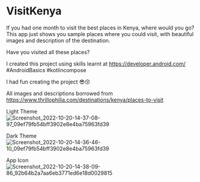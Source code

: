 # VisitKenya
If you had one month to visit the best places in Kenya, where would you go? 
This app just shows you sample places where you could visit, with beautiful images and description of the destination. 

Have you visited all these places? 

I created this project using skills learnt at https://developer.android.com/ #AndroidBasics #kotlincompose

I had fun creating the project 😎😚

All images and descriptions borrowed from https://www.thrillophilia.com/destinations/kenya/places-to-visit

Light Theme
![Screenshot_2022-10-20-14-37-08-97_09ef79fb54bff3902e8e4ba75963fd39](https://user-images.githubusercontent.com/50056881/196940174-69132576-3b9c-4198-b103-2a99f7b54e4b.jpg)


Dark Theme
![Screenshot_2022-10-20-14-36-46-10_09ef79fb54bff3902e8e4ba75963fd39](https://user-images.githubusercontent.com/50056881/196940205-85e1a6f3-599d-4c53-87d7-7f90bff34245.jpg)


App Icon
![Screenshot_2022-10-20-14-38-09-86_92b64b2a7aa6eb3771ed6e18d0029815](https://user-images.githubusercontent.com/50056881/196940207-e3943777-d8a0-42f8-843e-b63c237da5f2.jpg)
